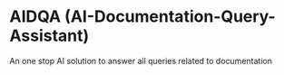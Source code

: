 # AIDQA (AI-Documentation-Query-Assistant)

An one stop AI solution to answer all queries related to documentation 
